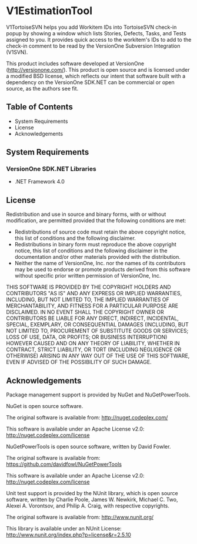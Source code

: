 # V1EstimationTool #

V1TortoiseSVN helps you add Workitem IDs into TortoiseSVN check-in popup by 
showing a window which lists Stories, Defects, Tasks, and Tests assigned to 
you. It provides quick access to the workitem's IDs to add to the check-in 
comment to be read by the VersionOne Subversion Integration (V1SVN).

This product includes software developed at VersionOne 
(http://versionone.com/). This product is open source and is licensed 
under a modified BSD license, which reflects our intent that software 
built with a dependency on the  VersionOne SDK.NET can be commercial or 
open source, as the authors see fit.

## Table of Contents ##

* System Requirements
* License
* Acknowledgements

## System Requirements ##

### VersionOne SDK.NET Libraries ###
* .NET Framework 4.0

## License ##
Redistribution and use in source and binary forms, with or without 
modification, are permitted provided that the following conditions are 
met:

* Redistributions of source code must retain the above copyright 
  notice, this list of conditions and the following disclaimer.
* Redistributions in binary form must reproduce the above copyright 
  notice, this list of conditions and the following disclaimer in the 
  documentation and/or other materials provided with the distribution.
* Neither the name of VersionOne, Inc. nor the names of its 
  contributors may be used to endorse or promote products derived from 
  this software without specific prior written permission of 
  VersionOne, Inc.

THIS SOFTWARE IS PROVIDED BY THE COPYRIGHT HOLDERS AND 
CONTRIBUTORS "AS IS" AND ANY EXPRESS OR IMPLIED WARRANTIES, 
INCLUDING, BUT NOT LIMITED TO, THE IMPLIED WARRANTIES OF 
MERCHANTABILITY, AND FITNESS FOR A PARTICULAR PURPOSE ARE 
DISCLAIMED. IN NO EVENT SHALL THE COPYRIGHT OWNER OR CONTRIBUTORS
BE LIABLE FOR ANY DIRECT, INDIRECT, INCIDENTAL, SPECIAL, 
EXEMPLARY, OR CONSEQUENTIAL DAMAGES (INCLUDING, BUT NOT LIMITED 
TO, PROCUREMENT OF SUBSTITUTE GOODS OR SERVICES; LOSS OF USE, 
DATA, OR PROFITS; OR BUSINESS INTERRUPTION) HOWEVER CAUSED AND ON 
ANY THEORY OF LIABILITY, WHETHER IN CONTRACT, STRICT LIABILITY, OR 
TORT (INCLUDING NEGLIGENCE OR OTHERWISE) ARISING IN ANY WAY OUT OF 
THE USE OF THIS SOFTWARE, EVEN IF ADVISED OF THE POSSIBILITY OF 
SUCH DAMAGE.

## Acknowledgements ##
Package management support is provided by NuGet and NuGetPowerTools. 

NuGet is open source software.

The original software is available from:
   http://nuget.codeplex.com/

This software is available under an Apache License v2.0:
   http://nuget.codeplex.com/license

NuGetPowerTools is open source software, written by David Fowler.

The original software is available from:
   https://github.com/davidfowl/NuGetPowerTools

This software is available under an Apache License v2.0:
   http://nuget.codeplex.com/license

Unit test support is provided by the NUnit library, which is open 
source software, written by Charlie Poole, James W. Newkirk, Michael 
C. Two, Alexei A. Vorontsov, and Philip A. Craig, with respective 
copyrights.

The original software is available from:
   http://www.nunit.org/

This library is available under an NUnit License:
   http://www.nunit.org/index.php?p=license&r=2.5.10
